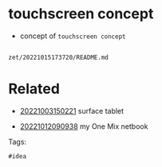 # touchscreen concept

- concept of `touchscreen concept`

```
```

` zet/20221015173720/README.md `

# Related

- [20221003150221](/zet/20221003150221/README.md) surface tablet

- [20221012090938](/zet/20221012090938/README.md) my One Mix netbook

Tags:

    #idea
